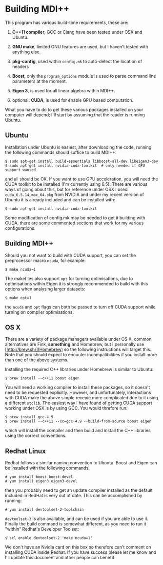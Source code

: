 # Building MDI++ #

This program has various build-time requirements, these are:

1. **C++11 compiler**, GCC or Clang have been tested under OSX and
   Ubuntu.

2. **GNU make**, limited GNU features are used, but I haven't tested
   with anything else.

3. **pkg-config**, used within `config.mk` to auto-detect the location
   of headers

4. **Boost**, only the `program_options` module is used to parse command
   line parameters at the moment.

5. **Eigen 3**, is used for all linear algebra within MDI++.

6. optional: **CUDA**, is used for enable GPU based computation.

What you have to do to get these various packages installed on your
computer will depend; I'll start by assuming that the reader is
running Ubuntu.

## Ubuntu ##

Installation under Ubuntu is easiest, after downloading the code,
running the following commands should suffice to build MDI++:

    $ sudo apt-get install build-essentials libboost-all-dev libeigen3-dev
	$ sudo apt-get install nvidia-cuda-toolkit  # only needed if GPU support wanted

and all should be OK.  If you want to use GPU acceleration, you will
need the CUDA toolkit to be installed (I'm currently using 6.5).
There are various ways of going about this, but for reference under
OSX I used `cuda_6.5.14_mac_64.pkg` from NVIDIA and under my recent
version of Ubuntu it is already included and can be installed with:

    $ sudo apt-get install nvidia-cuda-toolkit

Some modification of config.mk may be needed to get it building with
CUDA, there are some commented sections that work for my various
configurations.

## Building MDI++ ##

Should you not want to build with CUDA support, you can set the
preprocessor macro `ncuda`, for example:

    $ make ncuda=1

The makefiles also support `opt` for turning optimisations, due to
optimisations within Eigen it is strongly recommended to build with
this options when analysing larger datasets:

    $ make opt=1

the `ncuda` and `opt` flags can both be passed to turn off CUDA
support while turning on compiler optimisations.

## OS X ##

There are a variety of package managers available under OS X, common
alternatives are Fink, **something** and Homebrew, but I personally use
[http://brew.sh/](Homebrew) so the following instructions will target
this.  Note that you should expect to encouter incompatibilities if
you install more than one of the above systems.

Installing the required C++ libraries under Homebrew is similar to
Ubuntu:

    $ brew install --c++11 boost eigen

You will need a working compiler to install these packages, so it
doesn't need to be requested explicitly.  However, and unfortunately,
interactions with CUDA make the above simple recepie more complicated
due to it using a different `stdlib`.  The easiest way I have found of
getting CUDA support working under OSX is by using GCC.  You would
threfore run:

    $ brew install gcc-4.9
    $ brew install --c++11 --cc=gcc-4.9 --build-from-source boost eigen

which will install the compiler and then build and install the C++
libraries using the correct conventions.

## Redhat Linux ##

Redhat follows a similar naming convention to Ubuntu.  Boost and Eigen
can be installed with the following commands:

    # yum install boost boost-devel
    # yum install eigen3 eigen3-devel

then you probably need to get an update compiler installed as the
default included in RedHat is very out of date.  This can be
accomplished by running:

	# yum install devtoolset-2-toolchain

`devtoolset-3` is also available, and can be used if you are able to
use it.  Finally the build command is somewhat different, as you need
to run it "within" Redhat's Developer Toolset:

	$ scl enable devtoolset-2 'make ncuda=1'

We don't have an Nvidia card on this box so therefore can't comment on
installing CUDA inside Redhat.  If you have success please let me know
and I'll update this document and other people can benefit.
